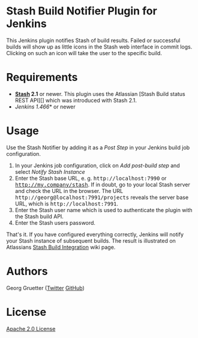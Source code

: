 Stash Build Notifier Plugin for Jenkins
=======================================

This Jenkins plugin notifies Stash of build results. Failed or
successful builds will show up as little icons in the Stash web 
interface in commit logs. Clicking on such an icon will take the 
user to the specific build.

Requirements
============

* **[Stash][] 2.1** or newer. This plugin uses the Atlassian 
[Stash Build status REST API][] which was introduced with Stash 2.1. 
* *Jenkins 1.466** or newer

Usage
=====

Use the Stash Notifier by adding it as a _Post Step_ in your Jenkins build job 
configuration. 

1. In your Jenkins job configuration, click on *Add post-build step* and select
*Notify Stash Instance*
2. Enter the Stash base URL, e. g. <tt>http://localhost:7990</tt> or 
<tt>http://my.company/stash</tt>. If in doubt, go to your local Stash 
server and check the URL in the browser. The URL 
<tt>http://georg@localhost:7991/projects</tt> reveals the
server base URL, which is <tt>http://localhost:7991</tt>. 
2. Enter the Stash user name which is used to authenticate the plugin with
the Stash build API.
3. Enter the Stash users password.

That's it. If you have configured everything correctly, Jenkins will notify
your Stash instance of subsequent builds. The result is illustrated on
Atlassians [Stash Build Integration][] wiki page.

Authors
=======

Georg Gruetter ([Twitter](https://twitter.com/bumbleGee) [GitHub](https://github.com/gruetter))

License
=======

[Apache 2.0 License](http://www.apache.org/licenses/LICENSE-2.0.html)



[Stash]: www.atlassian.com/software/stash
[Stash Build Integration]: https://developer.atlassian.com/stash/docs/latest/how-tos/updating-build-status-for-commits.html
[Stash Build REST API]: https://developer.atlassian.com/static/rest/stash/latest/stash-build-integration-rest.html
